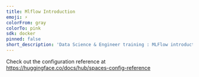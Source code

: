 ```yaml
---
title: Mlflow Introduction
emoji: ⚡
colorFrom: gray
colorTo: pink
sdk: docker
pinned: false
short_description: 'Data Science & Engineer training : MLFlow introduction'
---
```


Check out the configuration reference at https://huggingface.co/docs/hub/spaces-config-reference
